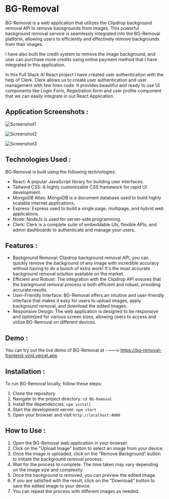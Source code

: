 # BG-Removal

BG-Removal is a web application that utilizes the Clipdrop background removal API to remove backgrounds from images. This powerful background removal service is seamlessly integrated into the BG-Removal platform, allowing users to efficiently and effectively remove backgrounds from their images.

I have also built the credit system to remove the image background, and user can purchase more credits using online payment method that I have integrated in this application.

In this Full Stack AI React project I have created user authentication with the help of Clerk. Clerk allows us to create user authentication and user management with few lines code. It provides beautiful and ready to use UI components like Login Form, Registration form and user profile component that we can easily integrate in out React Application.


## Application Screenshots :
![Screenshot1](https://github.com/user-attachments/assets/de9dea66-521f-48b6-a1a2-16b5b009d1fa)


![Screenshot2](https://github.com/user-attachments/assets/65cf9993-d20d-420b-88af-4213c08cbb1e)


![Screenshot3](https://github.com/user-attachments/assets/1a297bd5-4b8d-4346-9d11-f0c4b2922c91)

## Technologies Used :

BG-Removal is built using the following technologies:

- React: A popular JavaScript library for building user interfaces.
- Tailwind CSS: A highly customizable CSS framework for rapid UI development.
- MongoDB Atlas: MongoDB is a document database used to build highly scalable internet applications.
- Express: Express used to build a single page, multipage, and hybrid web applications.
- Node: NodeJs is used for server-side programming.
- Clerk: Clerk is a complete suite of embeddable UIs, flexible APIs, and admin dashboards to authenticate and manage your users.
 
## Features :

- Background Removal: Clipdrop background removal API, you can quickly remove the background of any image with incredible accuracy without having to do a bunch of extra work! It's the most accurate background removal solution available on the market.
- Efficient and Robust: The integration with the Clipdrop API ensures that the background removal process is both efficient and robust, providing accurate results.
- User-Friendly Interface: BG-Removal offers an intuitive and user-friendly interface that makes it easy for users to upload images, apply background removal, and download the edited images.
- Responsive Design: The web application is designed to be responsive and optimized for various screen sizes, allowing users to access and utilize BG-Removal on different devices.

## Demo :

You can try out the live demo of BG-Removal at ---->  https://bg-removal-frontend-virid.vercel.app

## Installation :

To run BG-Removal locally, follow these steps:

1. Clone the repository
2. Navigate to the project directory: `cd BG-Removal`
3. Install the dependencies: `npm install`
4. Start the development server: `npm start`
5. Open your browser and visit `http://localhost:4000`

## How to Use :

1. Open the BG-Removal web application in your browser.
2. Click on the "Upload Image" button to select an image from your device.
3. Once the image is uploaded, click on the "Remove Background" button to initiate the background removal process.
4. Wait for the process to complete. The time taken may vary depending on the image size and complexity.
5. Once the background is removed, you can preview the edited image.
6. If you are satisfied with the result, click on the "Download" button to save the edited image to your device.
7. You can repeat the process with different images as needed.
